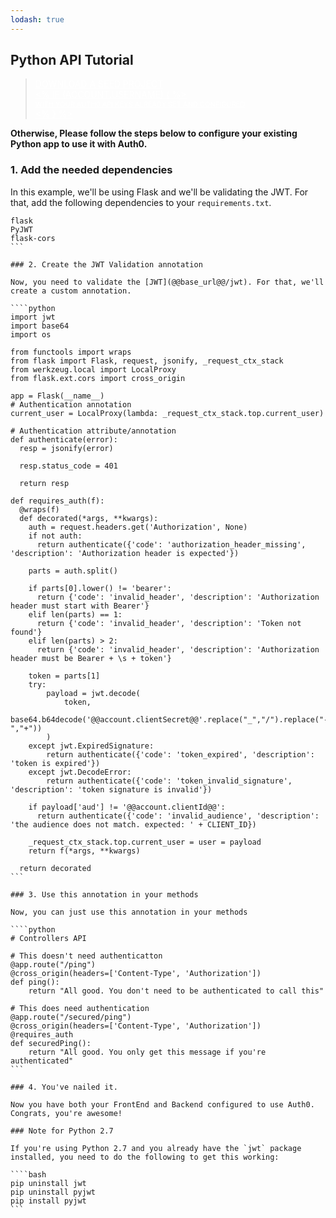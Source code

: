 ```yaml
---
lodash: true
---
```


## Python API Tutorial

<div class="package">
  <blockquote>
    <a href="@@base_url@@/auth0-python/master/create-package?path=examples/flask-api&type=server@@account.clientParam@@" class="btn btn-lg btn-success btn-package" style="text-transform: uppercase; color: white">
      <span style="display: block">Download a Seed project</span>
      <% if (account.userName) { %>
      <span class="smaller" style="display:block; font-size: 11px">with your Auth0 API Keys already set and configured</span>
      <% } %>
    </a>
  </blockquote>
</div>

**Otherwise, Please follow the steps below to configure your existing Python app to use it with Auth0.**

### 1. Add the needed dependencies

In this example, we'll be using Flask and we'll be validating the JWT. For that, add the following dependencies to your `requirements.txt`.

````text
flask
PyJWT
flask-cors
```

### 2. Create the JWT Validation annotation

Now, you need to validate the [JWT](@@base_url@@/jwt). For that, we'll create a custom annotation.

````python
import jwt
import base64
import os

from functools import wraps
from flask import Flask, request, jsonify, _request_ctx_stack
from werkzeug.local import LocalProxy
from flask.ext.cors import cross_origin

app = Flask(__name__)
# Authentication annotation
current_user = LocalProxy(lambda: _request_ctx_stack.top.current_user)

# Authentication attribute/annotation
def authenticate(error):
  resp = jsonify(error)

  resp.status_code = 401

  return resp

def requires_auth(f):
  @wraps(f)
  def decorated(*args, **kwargs):
    auth = request.headers.get('Authorization', None)
    if not auth:
      return authenticate({'code': 'authorization_header_missing', 'description': 'Authorization header is expected'})

    parts = auth.split()

    if parts[0].lower() != 'bearer':
      return {'code': 'invalid_header', 'description': 'Authorization header must start with Bearer'}
    elif len(parts) == 1:
      return {'code': 'invalid_header', 'description': 'Token not found'}
    elif len(parts) > 2:
      return {'code': 'invalid_header', 'description': 'Authorization header must be Bearer + \s + token'}

    token = parts[1]
    try:
        payload = jwt.decode(
            token,
            base64.b64decode('@@account.clientSecret@@'.replace("_","/").replace("-","+"))
        )
    except jwt.ExpiredSignature:
        return authenticate({'code': 'token_expired', 'description': 'token is expired'})
    except jwt.DecodeError:
        return authenticate({'code': 'token_invalid_signature', 'description': 'token signature is invalid'})

    if payload['aud'] != '@@account.clientId@@':
      return authenticate({'code': 'invalid_audience', 'description': 'the audience does not match. expected: ' + CLIENT_ID})

    _request_ctx_stack.top.current_user = user = payload
    return f(*args, **kwargs)

  return decorated
```

### 3. Use this annotation in your methods

Now, you can just use this annotation in your methods

````python
# Controllers API

# This doesn't need authenticatton
@app.route("/ping")
@cross_origin(headers=['Content-Type', 'Authorization'])
def ping():
    return "All good. You don't need to be authenticated to call this"

# This does need authentication
@app.route("/secured/ping")
@cross_origin(headers=['Content-Type', 'Authorization'])
@requires_auth
def securedPing():
    return "All good. You only get this message if you're authenticated"
```

### 4. You've nailed it.

Now you have both your FrontEnd and Backend configured to use Auth0. Congrats, you're awesome!

### Note for Python 2.7

If you're using Python 2.7 and you already have the `jwt` package installed, you need to do the following to get this working:

````bash
pip uninstall jwt
pip uninstall pyjwt
pip install pyjwt
```
